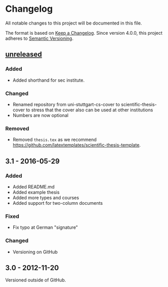 # Changelog
All notable changes to this project will be documented in this file.

The format is based on [Keep a Changelog](http://keepachangelog.com/).
Since version 4.0.0, this project adheres to [Semantic Versioning](http://semver.org/).

## [unreleased]

### Added

- Added shorthand for sec institute.

### Changed

- Renamed repository from uni-stuttgart-cs-cover to scientific-thesis-cover to stress that the cover also can be used at other institutions
- Numbers are now optional

### Removed

- Removed `thesis.tex` as we recommend <https://github.com/latextemplates/scientific-thesis-template>.


## 3.1 - 2016-05-29

### Added

- Added README.md
- Added example thesis
- Added more types and courses
- Added support for two-column documents

### Fixed

- Fix typo at German "signature"

### Changed

- Versioning on GitHub

## 3.0 - 2012-11-20

Versioned outside of GitHub.

[unreleased]: https://github.com/latextemplates/scientific-thesis-cover/compare/3.1...HEAD
[4.0.0]: https://github.com/latextemplates/scientific-thesis-cover/compare/3.1...4.0.0
